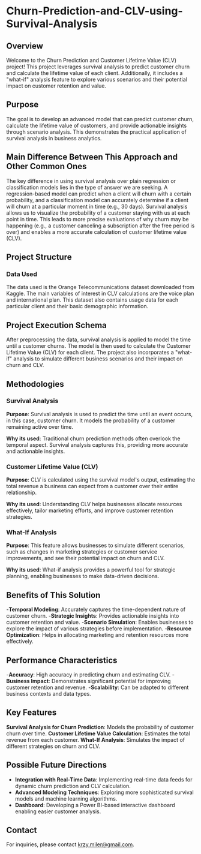 # Churn-Prediction-and-CLV-using-Survival-Analysis
## Overview
Welcome to the Churn Prediction and Customer Lifetime Value (CLV) project! This project leverages survival analysis to predict customer churn and calculate the lifetime value of each client. Additionally, it includes a "what-if" analysis feature to explore various scenarios and their potential impact on customer retention and value.

## Purpose
The goal is to develop an advanced model that can predict customer churn, calculate the lifetime value of customers, and provide actionable insights through scenario analysis. This demonstrates the practical application of survival analysis in business analytics.

## Main Difference Between This Approach and Other Common Ones
The key difference in using survival analysis over plain regression or classification models lies in the type of answer we are seeking. A regression-based model can predict when a client will churn with a certain probability, and a classification model can accurately determine if a client will churn at a particular moment in time (e.g., 30 days). Survival analysis allows us to visualize the probability of a customer staying with us at each point in time. This leads to more precise evaluations of why churn may be happening (e.g., a customer canceling a subscription after the free period is over) and enables a more accurate calculation of customer lifetime value (CLV).

## Project Structure
### Data Used
The data used is the Orange Telecommunications dataset downloaded from Kaggle. The main variables of interest in CLV calculations are the voice plan and international plan. This dataset also contains usage data for each particular client and their basic demographic information.

## Project Execution Schema
After preprocessing the data, survival analysis is applied to model the time until a customer churns. The model is then used to calculate the Customer Lifetime Value (CLV) for each client. The project also incorporates a "what-if" analysis to simulate different business scenarios and their impact on churn and CLV.

## Methodologies
### Survival Analysis
**Purpose**: Survival analysis is used to predict the time until an event occurs, in this case, customer churn. It models the probability of a customer remaining active over time.

**Why its used**: Traditional churn prediction methods often overlook the temporal aspect. Survival analysis captures this, providing more accurate and actionable insights.

### Customer Lifetime Value (CLV)
**Purpose**: CLV is calculated using the survival model's output, estimating the total revenue a business can expect from a customer over their entire relationship.

**Why its used**: Understanding CLV helps businesses allocate resources effectively, tailor marketing efforts, and improve customer retention strategies.

### What-If Analysis
**Purpose**: This feature allows businesses to simulate different scenarios, such as changes in marketing strategies or customer service improvements, and see their potential impact on churn and CLV.

**Why its used**: What-if analysis provides a powerful tool for strategic planning, enabling businesses to make data-driven decisions.

## Benefits of This Solution
-**Temporal Modeling**: Accurately captures the time-dependent nature of customer churn.
-**Strategic Insights**: Provides actionable insights into customer retention and value.
-**Scenario Simulation**: Enables businesses to explore the impact of various strategies before implementation.
-**Resource Optimization**: Helps in allocating marketing and retention resources more effectively.

## Performance Characteristics
-**Accuracy**: High accuracy in predicting churn and estimating CLV.
-**Business Impact**: Demonstrates significant potential for improving customer retention and revenue.
-**Scalability**: Can be adapted to different business contexts and data types.

## Key Features
**Survival Analysis for Churn Prediction**: Models the probability of customer churn over time.
**Customer Lifetime Value Calculation**: Estimates the total revenue from each customer.
**What-If Analysis**: Simulates the impact of different strategies on churn and CLV.


## Possible Future Directions
- **Integration with Real-Time Data**: Implementing real-time data feeds for dynamic churn prediction and CLV calculation.
- **Advanced Modeling Techniques**: Exploring more sophisticated survival models and machine learning algorithms.
- **Dashboard**: Developing a Power BI-based interactive dashboard enabling easier customer analysis.

## Contact
For inquiries, please contact krzy.miler@gmail.com.

